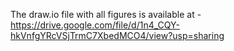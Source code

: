 The draw.io file with all figures is available at - https://drive.google.com/file/d/1n4_CQY-hkVnfgYRcVSjTrmC7XbedMCO4/view?usp=sharing
